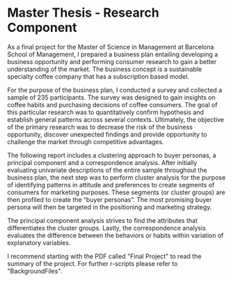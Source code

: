 # Master Thesis - Research Component

As a final project for the Master of Science in Management at Barcelona School of Management, I prepared a business plan entailing developing a business opportunity and performing consumer research to gain a better understanding of the market. The business concept is a sustainable specialty coffee company that has a subscription based model.

For the purpose of the business plan, I conducted a survey and collected a sample of 235 participants. The survey was designed to gain insights on coffee habits and purchasing decisions of coffee consumers. The goal of this particular research was to quantitatively confirm hypothesis and establish general patterns across several contexts. Ultimately, the objective of the primary research was to decrease the risk of the business opportunity, discover unexpected findings and provide opportunity to challenge the market through competitive advantages.

The following report includes a clustering approach to buyer personas, a principal component and a correspondence analysis. After initially evaluating univariate descriptions of the entire sample throughout the business plan, the next step was to perform cluster analysis for the purpose of identifying patterns in attitude and preferences to create segments of consumers for marketing purposes. These segments (or cluster groups) are then profiled to create the “buyer personas”. The most promising buyer persona will then be targeted in the positioning and marketing strategy.

The principal component analysis strives to find the attributes that differentiates the cluster groups. Lastly, the correspondence analysis evaluates the difference between the behaviors or habits within variation of explanatory variables.

I recommend starting with the PDF called "Final Project" to read the summary of the project. For further r-scripts please refer to "BackgroundFiles".
